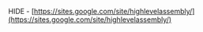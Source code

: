 HIDE - [https://sites.google.com/site/highlevelassembly/](https://sites.google.com/site/highlevelassembly/)